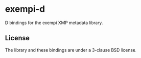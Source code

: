# exempi-d

D bindings for the exempi XMP metadata library.

## License

The library and these bindings are under a 3-clause BSD license.
